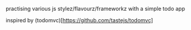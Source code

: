 practising various js stylez/flavourz/frameworkz with a simple todo app

inspired by (todomvc)[https://github.com/tastejs/todomvc]